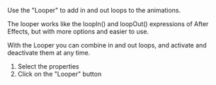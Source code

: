 Use the "Looper" to add in and out loops to the animations.

The looper works like the loopIn() and loopOut() expressions of After Effects, but with more options and easier to use.

With the Looper you can combine in and out loops, and activate and deactivate them at any time.

1. Select the properties
2. Click on the "Looper" button
